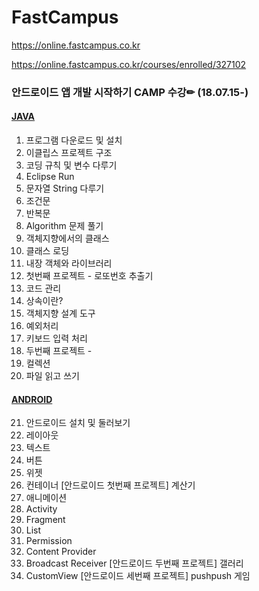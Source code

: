 # FastCampus 
https://online.fastcampus.co.kr

https://online.fastcampus.co.kr/courses/enrolled/327102
### 안드로이드 앱 개발 시작하기 CAMP 수강✏ (18.07.15-)

#### <a href="https://github.com/HyeranShin/FastCampus/blob/master/JAVA">JAVA</a>

1. 프로그램 다운로드 및 설치
2. 이클립스 프로젝트 구조
3. 코딩 규칙 및 변수 다루기
4. Eclipse Run
5. 문자열 String 다루기
6. 조건문
7. 반복문
8. Algorithm 문제 풀기
9. 객체지향에서의 클래스
10. 클래스 로딩
11. 내장 객체와 라이브러리
12. 첫번째 프로젝트 - 로또번호 추출기
13. 코드 관리
14. 상속이란?
15. 객체지향 설계 도구
16. 예외처리
17. 키보드 입력 처리
18. 두번째 프로젝트 - 
19. 컬렉션
20. 파일 읽고 쓰기

#### <a href="https://github.com/HyeranShin/FastCampus/blob/master/ANDROID">ANDROID</a>

21. 안드로이드 설치 및 둘러보기
22. 레이아웃
23. 텍스트
24. 버튼
25. 위젯
26. 컨테이너
[안드로이드 첫번째 프로젝트] 계산기
27. 애니메이션
28. Activity
29. Fragment
30. List
31. Permission
32. Content Provider
33. Broadcast Receiver
[안드로이드 두번째 프로젝트] 갤러리
34. CustomView
[안드로이드 세번째 프로젝트] pushpush 게임
